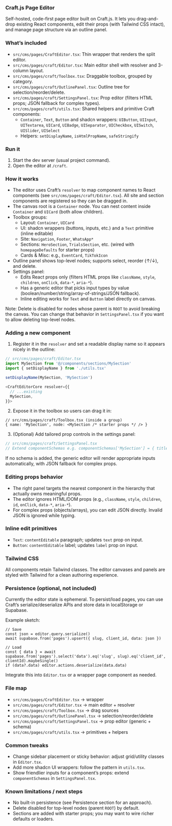 ### Craft.js Page Editor

Self-hosted, code-first page editor built on Craft.js. It lets you drag-and-drop existing React components, edit their props (with Tailwind CSS intact), and manage page structure via an outline panel.

### What’s included

- `src/cms/pages/CraftEditor.tsx`: Thin wrapper that renders the split editor.
- `src/cms/pages/craft/Editor.tsx`: Main editor shell with resolver and 3-column layout.
- `src/cms/pages/craft/Toolbox.tsx`: Draggable toolbox, grouped by category.
- `src/cms/pages/craft/OutlinePanel.tsx`: Outline tree for selection/reorder/delete.
- `src/cms/pages/craft/SettingsPanel.tsx`: Prop editor (filters HTML props; JSON fallback for complex types).
- `src/cms/pages/craft/utils.tsx`: Shared helpers and primitive Craft components:
  - `Container`, `Text`, `Button` and shadcn wrappers: `UIButton`, `UIInput`, `UITextarea`, `UICard`, `UIBadge`, `UISeparator`, `UICheckbox`, `UISwitch`, `UISlider`, `UISelect`
  - Helpers: `setDisplayName`, `isHtmlPropName`, `safeStringify`

### Run it

1) Start the dev server (usual project command).
2) Open the editor at `/craft`.

### How it works

- The editor uses Craft’s `resolver` to map component names to React components (see `src/cms/pages/craft/Editor.tsx`). All site and section components are registered so they can be dragged in.
- The canvas root is a `Container` node. You can nest content inside `Container` and `UICard` (both allow children).
- Toolbox groups:
  - Layout: `Container`, `UICard`
  - UI: shadcn wrappers (buttons, inputs, etc.) and a `Text` primitive (inline editable)
  - Site: `Navigation`, `Footer`, `WhatsApp*`
  - Sections: `HeroSection`, `TrialsSection`, etc. (wired with `homepageDefaults` for starter props)
  - Cards & Misc: e.g., `EventCard`, `TikTokIcon`
- Outline panel shows top-level nodes; supports select, reorder (↑/↓), and delete.
- Settings panel:
  - Edits React props only (filters HTML props like `className`, `style`, `children`, `onClick`, `data-*`, `aria-*`).
  - Has a generic editor that picks input types by value (boolean/number/string/array-of-strings/JSON fallback).
  - Inline editing works for `Text` and `Button` label directly on canvas.

Note: Delete is disabled for nodes whose parent is `ROOT` to avoid breaking the canvas. You can change that behavior in `SettingsPanel.tsx` if you want to allow deleting top-level nodes.

### Adding a new component

1) Register it in the `resolver` and set a readable display name so it appears nicely in the outline:

```ts
// src/cms/pages/craft/Editor.tsx
import MySection from '@/components/sections/MySection'
import { setDisplayName } from './utils.tsx'

setDisplayName(MySection, 'MySection')

<CraftEditorCore resolver={{
  // ...existing
  MySection,
}}>
```

2) Expose it in the toolbox so users can drag it in:

```tsx
// src/cms/pages/craft/Toolbox.tsx (inside a group)
{ name: 'MySection', node: <MySection /* starter props */ /> }
```

3) (Optional) Add tailored prop controls in the settings panel:

```ts
// src/cms/pages/craft/SettingsPanel.tsx
// Extend componentSchemas e.g. componentSchemas['MySection'] = { title: { type: 'string' }, items: { type: 'json' } }
```

If no schema is added, the generic editor will render appropriate inputs automatically, with JSON fallback for complex props.

### Editing props behavior

- The right panel targets the nearest component in the hierarchy that actually owns meaningful props.
- The editor ignores HTML/DOM props (e.g., `className`, `style`, `children`, `id`, `onClick`, `data-*`, `aria-*`).
- For complex props (objects/arrays), you can edit JSON directly. Invalid JSON is ignored while typing.

### Inline edit primitives

- `Text`: `contentEditable` paragraph; updates `text` prop on input.
- `Button`: `contentEditable` label; updates `label` prop on input.

### Tailwind CSS

All components retain Tailwind classes. The editor canvases and panels are styled with Tailwind for a clean authoring experience.

### Persistence (optional, not included)

Currently the editor state is ephemeral. To persist/load pages, you can use Craft’s serialize/deserialize APIs and store data in localStorage or Supabase.

Example sketch:

```tsx
// Save
const json = editor.query.serialize()
await supabase.from('pages').upsert({ slug, client_id, data: json })

// Load
const { data } = await supabase.from('pages').select('data').eq('slug', slug).eq('client_id', clientId).maybeSingle()
if (data?.data) editor.actions.deserialize(data.data)
```

Integrate this into `Editor.tsx` or a wrapper page component as needed.

### File map

- `src/cms/pages/CraftEditor.tsx` → wrapper
- `src/cms/pages/craft/Editor.tsx` → main editor + resolver
- `src/cms/pages/craft/Toolbox.tsx` → drag sources
- `src/cms/pages/craft/OutlinePanel.tsx` → selection/reorder/delete
- `src/cms/pages/craft/SettingsPanel.tsx` → prop editor (generic + schema)
- `src/cms/pages/craft/utils.tsx` → primitives + helpers

### Common tweaks

- Change sidebar placement or sticky behavior: adjust grid/utility classes in `Editor.tsx`.
- Add more shadcn UI wrappers: follow the pattern in `utils.tsx`.
- Show friendlier inputs for a component’s props: extend `componentSchemas` in `SettingsPanel.tsx`.

### Known limitations / next steps

- No built-in persistence (see Persistence section for an approach).
- Delete disabled for top-level nodes (parent `ROOT`) by default.
- Sections are added with starter props; you may want to wire richer defaults or loaders.



